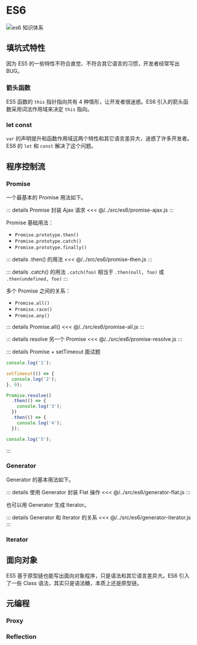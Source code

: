 # ES6

![es6 知识体系](./img/es6.svg)

## 填坑式特性
因为 ES5 的一些特性不符合直觉、不符合其它语言的习惯，开发者经常写出 BUG。

### 箭头函数
ES5 函数的 `this` 指针指向共有 4 种情形，让开发者很迷惑。ES6 引入的箭头函数采用词法作用域来决定 `this` 指向。

### let const
`var` 的声明提升和函数作用域这两个特性和其它语言差异大，迷惑了许多开发者。ES6 的 `let` 和 `const` 解决了这个问题。

## 程序控制流
### Promise
一个最基本的 Promise 用法如下。

::: details Promise 封装 Ajax 请求
<<< @/../src/es6/promise-ajax.js
:::

Promise 基础用法：
- `Promise.prototype.then()`
- `Promise.prototype.catch()`
- `Promise.prototype.finally()`

::: details .then() 的用法
<<< @/../src/es6/promise-then.js
:::

::: details .catch() 的用法
`.catch(foo)` 相当于 `.then(null, foo)` 或 `.then(undefined, foo)`
:::

多个 Promise 之间的关系：
- `Promise.all()`
- `Promise.race()`
- `Promise.any()`

::: details Promise.all()
<<< @/../src/es6/promise-all.js
:::

::: details resolve 另一个 Promise
<<< @/../src/es6/promise-resolve.js
:::

::: details Promise + setTimeout 面试题
```javascript
console.log('1');

setTimeout(() => {
  console.log('2');
}, 0);

Promise.resolve()
  .then(() => {
    console.log('3');
  })
  .then(() => {
    console.log('4');
  });

console.log('5');
```
:::

### Generator
Generator 的基本用法如下。

::: details 使用 Generator 封装 Flat 操作
<<< @/../src/es6/generator-flat.js
:::

也可以用 Generator 生成 Iterator。

::: details Generator 和 Iterator 的关系
<<< @/../src/es6/generator-iterator.js
:::

### Iterator

## 面向对象
ES5 基于原型链也能写出面向对象程序，只是语法和其它语言差异大。ES6 引入了一些 Class 语法，其实只是语法糖，本质上还是原型链。

## 元编程
### Proxy
### Reflection
